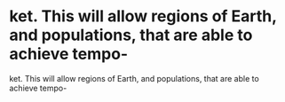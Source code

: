 # ket. This will allow regions of Earth, and populations, that are able to achieve tempo-

ket. This will allow regions of Earth, and populations, that are able to achieve tempo-